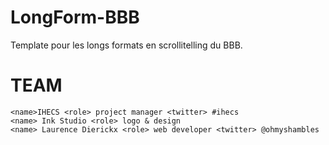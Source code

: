 # LongForm-BBB
Template pour les longs formats en scrollitelling du BBB.

# TEAM
    <name>IHECS <role> project manager <twitter> #ihecs
	<name> Ink Studio <role> logo & design
	<name> Laurence Dierickx <role> web developer <twitter> @ohmyshambles
